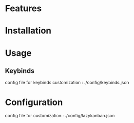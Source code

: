 # Features
# Installation
# Usage
## Keybinds
config file for keybinds customization : ./config/keybinds.json
# Configuration
config file for customization : ./config/lazykanban.json
